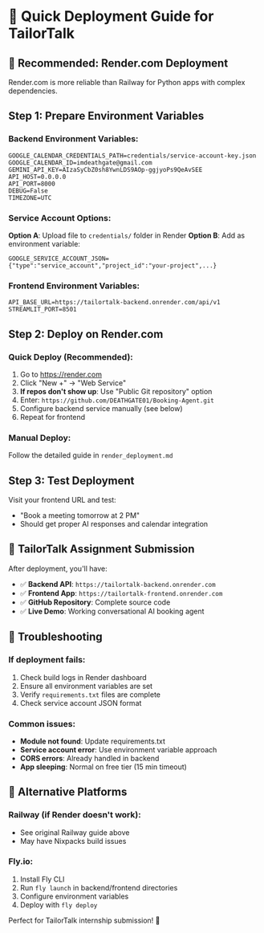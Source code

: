 # 🚀 Quick Deployment Guide for TailorTalk

## 🌟 Recommended: Render.com Deployment

Render.com is more reliable than Railway for Python apps with complex dependencies.

## Step 1: Prepare Environment Variables

### Backend Environment Variables:
```
GOOGLE_CALENDAR_CREDENTIALS_PATH=credentials/service-account-key.json
GOOGLE_CALENDAR_ID=imdeathgate@gmail.com
GEMINI_API_KEY=AIzaSyCbZ0sh8YwnLDS9AOp-ggjyoPs9QeAvSEE
API_HOST=0.0.0.0
API_PORT=8000
DEBUG=False
TIMEZONE=UTC
```

### Service Account Options:
**Option A**: Upload file to `credentials/` folder in Render
**Option B**: Add as environment variable:
```
GOOGLE_SERVICE_ACCOUNT_JSON={"type":"service_account","project_id":"your-project",...}
```

### Frontend Environment Variables:
```
API_BASE_URL=https://tailortalk-backend.onrender.com/api/v1
STREAMLIT_PORT=8501
```

## Step 2: Deploy on Render.com

### Quick Deploy (Recommended):
1. Go to https://render.com
2. Click "New +" → "Web Service"  
3. **If repos don't show up**: Use "Public Git repository" option
4. Enter: `https://github.com/DEATHGATE01/Booking-Agent.git`
5. Configure backend service manually (see below)
6. Repeat for frontend

### Manual Deploy:
Follow the detailed guide in `render_deployment.md`

## Step 3: Test Deployment

Visit your frontend URL and test:
- "Book a meeting tomorrow at 2 PM"
- Should get proper AI responses and calendar integration

## 🎯 TailorTalk Assignment Submission

After deployment, you'll have:
- ✅ **Backend API**: `https://tailortalk-backend.onrender.com`
- ✅ **Frontend App**: `https://tailortalk-frontend.onrender.com`  
- ✅ **GitHub Repository**: Complete source code
- ✅ **Live Demo**: Working conversational AI booking agent

## 🚨 Troubleshooting

### If deployment fails:
1. Check build logs in Render dashboard
2. Ensure all environment variables are set
3. Verify `requirements.txt` files are complete
4. Check service account JSON format

### Common issues:
- **Module not found**: Update requirements.txt
- **Service account error**: Use environment variable approach
- **CORS errors**: Already handled in backend
- **App sleeping**: Normal on free tier (15 min timeout)

## 📝 Alternative Platforms

### Railway (if Render doesn't work):
- See original Railway guide above
- May have Nixpacks build issues

### Fly.io:
1. Install Fly CLI
2. Run `fly launch` in backend/frontend directories
3. Configure environment variables
4. Deploy with `fly deploy`

Perfect for TailorTalk internship submission! 🎉
